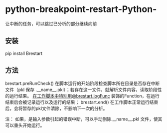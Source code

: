 # python-breakpoint-restart-Python-
让中断的任务，可以跳过已分析的部分继续向前

## 安装
pip install Brestart

## 方法
brestart.preRunCheck()
在脚本运行的开始阶段检查脚本所在目录是否存在中断文件（pkl 保存 .\_\_name\_\_.pkl）；若存在这一文件，就解析文件内容，读取阶段性的运行结果。
在工作脚本中特别用@brestart.logFunc 装饰的Function，在运行结束后会被记录运行以及运行的结果；
brestart.end()
在工作脚本正常运行结束后，会将暂存的pkl文件清除，不影响下一次的分析。

注： 如果，是输入参数引起的错误中断，可以手动删除.\_\_name\_\_.pkl 文件，使其可以重头开始运行。
